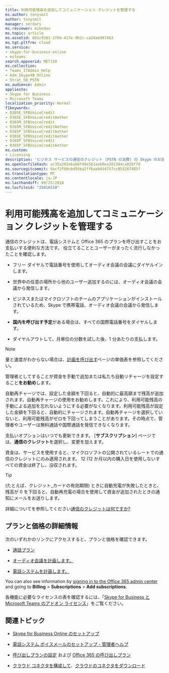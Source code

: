 ```yaml
---
title: 利用可能残高を追加してコミュニケーション クレジットを管理する
ms.author: tonysmit
author: tonysmit
manager: serdars
ms.reviewer: mikedav
ms.topic: article
ms.assetid: 691c9301-1f66-41fe-9b2c-ca24ae987463
ms.tgt.pltfrm: cloud
ms.service:
- skype-for-business-online
- msteams
search.appverid: MET150
ms.collection:
- Teams_ITAdmin_Help
- Adm_Skype4B_Online
- Strat_SB_PSTN
ms.audience: Admin
appliesto:
- Skype for Business
- Microsoft Teams
localization_priority: Normal
f1keywords:
- O365E_SFBVoiceCredit
- O365E_SFBVoiceCreditAether
- O365M_SFBVoiceCredit
- O365M_SFBVoiceCreditAether
- O365P_SFBVoiceCreditAether
- O365E_SFBVoiceCreditAether
- O365P_SFBVoiceCredit
- O365P_SFBVoiceCreditAether
ms.custom:
- Licensing
description: 'ビジネス サービスの通信のクレジット (PSTN の消費) の Skype のお支払いし、継続的な電話システムのアクセス権を持つユーザーを保持する計画を参照してくださいする方法について説明します。 '
ms.openlocfilehash: ac35a202e6ab8fd9e5b1aeb0ea381344ca92bf7d
ms.sourcegitcommit: 9acf2f80cbd55ba2ff6aab034757cc053287485f
ms.translationtype: MT
ms.contentlocale: ja-JP
ms.lasthandoff: 09/25/2018
ms.locfileid: "25016510"
---
```

# <a name="add-funds-and-manage-communications-credits"></a>利用可能残高を追加してコミュニケーション クレジットを管理する

通信のクレジットは、電話システムと Office 365 のプランを呼び出すことをお支払いする便利な方法です。 役立てることとユーザーがまったく流行しなかったことを確認します。
  
- フリー ダイヤルで電話番号を使用してオーディオ会議の会議にダイヤルインします。
    
- 世界中の任意の場所から他のユーザー追加するのには、オーディオ会議の会議から発信します。
    
- ビジネスまたはマイクロソフトのチームのアプリケーションがインストールされているため、Skype で携帯電話、オーディオ会議の会議から発信します。
    
- **国内を呼び出す予定**がある場合は、すべての国際電話番号をダイヤルします。
    
- ダイヤルアウトして、月単位の分数を試した後、1 分あたりの支払します。
    
> [!NOTE]
> 量と速度がわからない場合は、[計画を呼び出す](https://go.microsoft.com/fwlink/p/?LinkId=799523)ページの単価表を参照してください。
  
管理者としてすることが資金を手動で追加または私たち自動リチャージを設定すること**をお勧め**します。
  
自動再チャージでは、設定した金額を下回ると、自動的に最高額まで残高が追加されます。自動再チャージの使用をお勧めします。これにより、利用可能残高の手動による追加を忘れないようにする必要がなくなります。利用可能残高が設定した金額を下回ると、自動的にチャージされます。自動再チャージを選択していないと、利用可能残高がゼロを下回ってしまうことがあります。その時点で、管理者やユーザーは無料通話や国際通話を発信できなくなります。
  
支払いオプションはいつでも更新できます。 [**サブスクリプション**] ページでは、**通信のクレジット**を選択し、変更を加えます。
  
資金は、サービスを使用すると、マイクロソフトの公開されているレートでの通信のクレジットにのみ適用されます。 12 (12 か月以内の購入日を使用しないすべての資金は終了し、没収されます。
  
> [!TIP]
> (たとえば、クレジット_カードの有効期限) ときに自動充電が失敗したときと、残高が 0 を下回ると、自動再充電の場合を使用して資金が追加されたときの通知にメールをお送りします。 
  
詳細についてを参照してください[通信のクレジットは何ですか?](what-are-communications-credits.md)
  
## <a name="want-to-know-about-plans-and-pricing"></a>プランと価格の詳細情報

次のいずれかのリンクにアクセスすると、プランと価格を確認できます。
  
- [通話プラン](https://go.microsoft.com/fwlink/?LinkId=799761 )
    
- [オーディオ会議を計画します。](https://go.microsoft.com/fwlink/?LinkId=799762 )
    
- [電話システムを計画します。](https://go.microsoft.com/fwlink/?LinkId=799763)
    
You can also see information by [signing in to the Office 365 admin center](https://portal.office.com/adminportal/home?add=sub&amp;adminportal=1#/catalog) and going to **Billing** > **Subscriptions** > **Add subscriptions**.
  
各機能に必要なライセンスの表を確認するには、「[Skype for Business と Microsoft Teams のアドオン ライセンス](/SkypeForBusiness/skype-for-business-and-microsoft-teams-add-on-licensing/skype-for-business-and-microsoft-teams-add-on-licensing)」をご覧ください。
  
## <a name="related-topics"></a>関連トピック

- [Skype for Business Online のセットアップ](/SkypeForBusiness/set-up-skype-for-business-online/set-up-skype-for-business-online)
    
- [電話システム ボイスメールのセットアップ - 管理者ヘルプ](set-up-phone-system-voicemail.md)
    
- [呼び出しプランの設定](set-up-calling-plans.md) および [Office 365 の呼び出しプラン](calling-plans-for-office-365.md)
        
- [クラウド コネクタを構成して](https://technet.microsoft.com/library/mt605228.aspx)、[クラウドのコネクタをダウンロード](https://aka.ms/CloudConnectorInstaller)

  
 